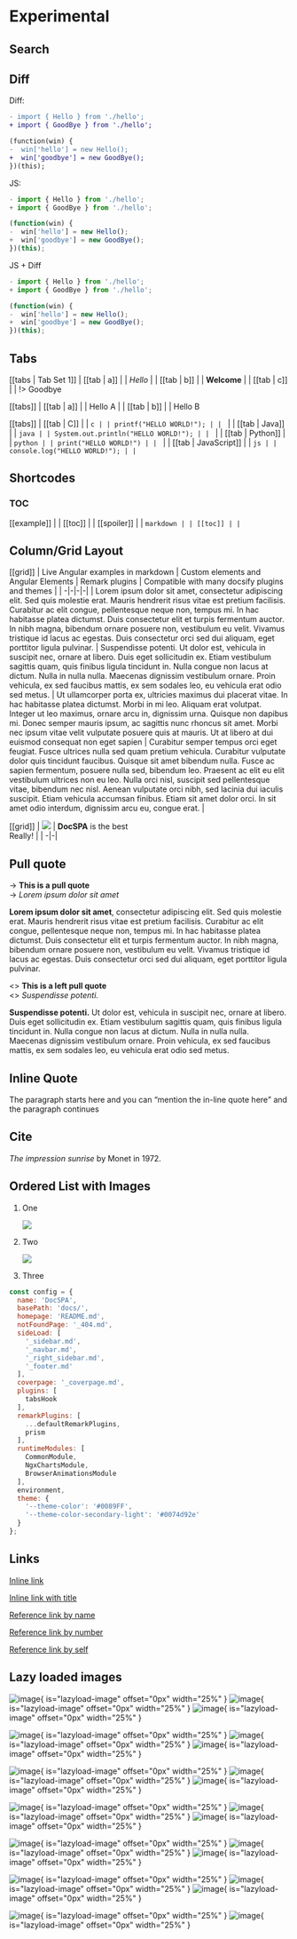 # Experimental

## Search

<md-toc-search summary="SUMMARY"></md-toc-search>

## Diff

Diff:

```diff
- import { Hello } from './hello';
+ import { GoodBye } from './hello';

(function(win) {
-  win['hello'] = new Hello();
+  win['goodbye'] = new GoodBye();
})(this);
```

JS:

```js
- import { Hello } from './hello';
+ import { GoodBye } from './hello';

(function(win) {
-  win['hello'] = new Hello();
+  win['goodbye'] = new GoodBye();
})(this);
```

JS + Diff

```js { diff }
- import { Hello } from './hello';
+ import { GoodBye } from './hello';

(function(win) {
-  win['hello'] = new Hello();
+  win['goodbye'] = new GoodBye();
})(this);
```

## Tabs

[[tabs | Tab Set 1]]
| [[tab | a]]
| | *Hello*
|
| [[tab | b]]
| | **Welcome**
|
| [[tab | c]]
| | !> Goodbye

[[tabs]]
| [[tab | a]]
| | Hello A
|
| [[tab | b]]
| | Hello B

[[tabs]]
| [[tab | C]]
| | ```c
| | printf("HELLO WORLD!");
| | ```
|
| [[tab | Java]]
| | ```java
| | System.out.println("HELLO WORLD!");
| | ```
|
| [[tab | Python]]
| | ```python
| | print("HELLO WORLD!")
| | ```
|
| [[tab | JavaScript]]
| | ```js
| | console.log("HELLO WORLD!");
| | ```

## Shortcodes

### TOC

[[example]]
|
| [[toc]]
|
| [[spoiler]]
| | ```markdown
| | [[toc]]
| | ```

## Column/Grid Layout

[[grid]]
| Live Angular examples in markdown | Custom elements and Angular Elements | Remark plugins | Compatible with many docsify plugins and themes |
| -|-|-|-|
| Lorem ipsum dolor sit amet, consectetur adipiscing elit. Sed quis molestie erat. Mauris hendrerit risus vitae est pretium facilisis. Curabitur ac elit congue, pellentesque neque non, tempus mi. In hac habitasse platea dictumst. Duis consectetur elit et turpis fermentum auctor. In nibh magna, bibendum ornare posuere non, vestibulum eu velit. Vivamus tristique id lacus ac egestas. Duis consectetur orci sed dui aliquam, eget porttitor ligula pulvinar. | Suspendisse potenti. Ut dolor est, vehicula in suscipit nec, ornare at libero. Duis eget sollicitudin ex. Etiam vestibulum sagittis quam, quis finibus ligula tincidunt in. Nulla congue non lacus at dictum. Nulla in nulla nulla. Maecenas dignissim vestibulum ornare. Proin vehicula, ex sed faucibus mattis, ex sem sodales leo, eu vehicula erat odio sed metus. | Ut ullamcorper porta ex, ultricies maximus dui placerat vitae. In hac habitasse platea dictumst. Morbi in mi leo. Aliquam erat volutpat. Integer ut leo maximus, ornare arcu in, dignissim urna. Quisque non dapibus mi. Donec semper mauris ipsum, ac sagittis nunc rhoncus sit amet. Morbi nec ipsum vitae velit vulputate posuere quis at mauris. Ut at libero at dui euismod consequat non eget sapien | Curabitur semper tempus orci eget feugiat. Fusce ultrices nulla sed quam pretium vehicula. Curabitur vulputate dolor quis tincidunt faucibus. Quisque sit amet bibendum nulla. Fusce ac sapien fermentum, posuere nulla sed, bibendum leo. Praesent ac elit eu elit vestibulum ultrices non eu leo. Nulla orci nisl, suscipit sed pellentesque vitae, bibendum nec nisl. Aenean vulputate orci nibh, sed lacinia dui iaculis suscipit. Etiam vehicula accumsan finibus. Etiam sit amet dolor orci. In sit amet odio interdum, dignissim arcu eu, congue erat. |

[[grid]]
| ![](./assets/docspa_mark-only.png) | **DocSPA** is the best<br />Really! |
| -|-|

## Pull quote

-> **This is a pull quote**  
-> *Lorem ipsum dolor sit amet*

**Lorem ipsum dolor sit amet**, consectetur adipiscing elit. Sed quis molestie erat. Mauris hendrerit risus vitae est pretium facilisis. Curabitur ac elit congue, pellentesque neque non, tempus mi. In hac habitasse platea dictumst. Duis consectetur elit et turpis fermentum auctor. In nibh magna, bibendum ornare posuere non, vestibulum eu velit. Vivamus tristique id lacus ac egestas. Duis consectetur orci sed dui aliquam, eget porttitor ligula pulvinar.

<> **This is a left pull quote**  
<> *Suspendisse potenti.*

**Suspendisse potenti.** Ut dolor est, vehicula in suscipit nec, ornare at libero. Duis eget sollicitudin ex. Etiam vestibulum sagittis quam, quis finibus ligula tincidunt in. Nulla congue non lacus at dictum. Nulla in nulla nulla. Maecenas dignissim vestibulum ornare. Proin vehicula, ex sed faucibus mattis, ex sem sodales leo, eu vehicula erat odio sed metus.

<style>
blockquote.box {
  float: right;
  width: 30%;
  margin: 0.4em 0 0 20px;
  background: #ddf;
  padding: 13px;
}

blockquote.box-left {
  float: left;
  width: 30%;
  background: #ddf;
  margin: 0.4em 20px 0 0;
  padding: 13px;
  border-left: none;
  border-right: 4px solid var(--theme-color, #0074d9);
}
</style>

## Inline Quote

The paragraph starts here and you can <q>mention the in-line quote here</q> and the paragraph continues

## Cite

<cite>The impression sunrise</cite> by Monet in 1972.

## Ordered List with Images

1. One

    ![](/assets/docspa_mark-only.png)

2. Two

    ![](/assets/docspa_mark-only.png)

3. Three

```javascript { .linenos mark="13-27" }
const config = {
  name: 'DocSPA',
  basePath: 'docs/',
  homepage: 'README.md',
  notFoundPage: '_404.md',
  sideLoad: [
    '_sidebar.md',
    '_navbar.md',
    '_right_sidebar.md',
    '_footer.md'
  ],
  coverpage: '_coverpage.md',
  plugins: [
    tabsHook
  ],
  remarkPlugins: [
    ...defaultRemarkPlugins,
    prism
  ],
  runtimeModules: [
    CommonModule,
    NgxChartsModule,
    BrowserAnimationsModule
  ],
  environment,
  theme: {
    '--theme-color': '#0089FF',
    '--theme-color-secondary-light': '#0074d92e'
  }
};
```

## Links

[Inline link](content)

[Inline link with title](content "Google")

[Reference link by name][link1]

[Reference link by number][1]

[Reference link by self]

[link1]: content
[1]: content
[Reference link by self]: content

## Lazy loaded images

![image](https://1000ch.github.io/lazyload-image/assets/img/1.jpg){ is="lazyload-image" offset="0px" width="25%" }
![image](https://1000ch.github.io/lazyload-image/assets/img/2.jpg){ is="lazyload-image" offset="0px" width="25%" }
![image](https://1000ch.github.io/lazyload-image/assets/img/3.jpg){ is="lazyload-image" offset="0px" width="25%" }

<p></p>

![image](https://1000ch.github.io/lazyload-image/assets/img/4.jpg){ is="lazyload-image" offset="0px" width="25%" }
![image](https://1000ch.github.io/lazyload-image/assets/img/5.jpg){ is="lazyload-image" offset="0px" width="25%" }
![image](https://1000ch.github.io/lazyload-image/assets/img/6.jpg){ is="lazyload-image" offset="0px" width="25%" }

![image](https://1000ch.github.io/lazyload-image/assets/img/7.jpg){ is="lazyload-image" offset="0px" width="25%" }
![image](https://1000ch.github.io/lazyload-image/assets/img/8.jpg){ is="lazyload-image" offset="0px" width="25%" }
![image](https://1000ch.github.io/lazyload-image/assets/img/9.jpg){ is="lazyload-image" offset="0px" width="25%" }

![image](https://1000ch.github.io/lazyload-image/assets/img/10.jpg){ is="lazyload-image" offset="0px" width="25%" }
![image](https://1000ch.github.io/lazyload-image/assets/img/11.jpg){ is="lazyload-image" offset="0px" width="25%" }
![image](https://1000ch.github.io/lazyload-image/assets/img/12.jpg){ is="lazyload-image" offset="0px" width="25%" }

![image](https://1000ch.github.io/lazyload-image/assets/img/13.jpg){ is="lazyload-image" offset="0px" width="25%" }
![image](https://1000ch.github.io/lazyload-image/assets/img/14.jpg){ is="lazyload-image" offset="0px" width="25%" }
![image](https://1000ch.github.io/lazyload-image/assets/img/15.jpg){ is="lazyload-image" offset="0px" width="25%" }

![image](https://1000ch.github.io/lazyload-image/assets/img/16.jpg){ is="lazyload-image" offset="0px" width="25%" }
![image](https://1000ch.github.io/lazyload-image/assets/img/17.jpg){ is="lazyload-image" offset="0px" width="25%" }
![image](https://1000ch.github.io/lazyload-image/assets/img/18.jpg){ is="lazyload-image" offset="0px" width="25%" }

![image](https://1000ch.github.io/lazyload-image/assets/img/19.jpg){ is="lazyload-image" offset="0px" width="25%" }
![image](https://1000ch.github.io/lazyload-image/assets/img/20.jpg){ is="lazyload-image" offset="0px" width="25%" }
